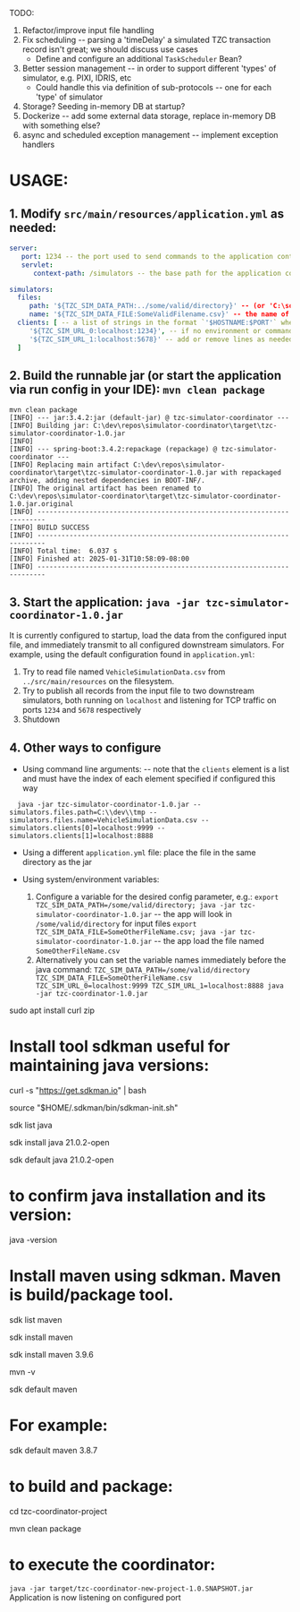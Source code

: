 
TODO: 
1. Refactor/improve input file handling 
2. Fix scheduling -- parsing a 'timeDelay' a simulated TZC transaction record isn't great; we should discuss use cases   
   * Define and configure an additional `TaskScheduler` Bean?
3. Better session management -- in order to support different 'types' of simulator, e.g. PIXI, IDRIS, etc
   * Could handle this via definition of sub-protocols -- one for each 'type' of simulator 
4. Storage?  Seeding in-memory DB at startup?
5. Dockerize -- add some external data storage, replace in-memory DB with something else?
6. async and scheduled exception management -- implement exception handlers

# USAGE:

## 1. Modify `src/main/resources/application.yml` as needed:

```yaml
server:
   port: 1234 -- the port used to send commands to the application controller via HTTP
   servlet:
      context-path: /simulators -- the base path for the application controller

simulators:
  files:
     path: '${TZC_SIM_DATA_PATH:../some/valid/directory}' -- (or 'C:\some\valid\directory') where on the filesystem can the application find its input file(s)?
     name: '${TZC_SIM_DATA_FILE:SomeValidFilename.csv}' -- the name of the file that the application should load and transmit to simulators, found either at `files.path` or on the classpath; leave this blank if you want to use the file that was packaged with the jar
  clients: [ -- a list of strings in the format `'$HOSTNAME:$PORT'` where `$HOSTNAME` == the IP address or host of a downstream simulator and `$PORT` == the port on which the downstream simulator is listening for TCP traffic
     '${TZC_SIM_URL_0:localhost:1234}', -- if no environment or command line variable is set for `$TZC_SIM_URL_0` then the default `'localhost:1234'` will be used instead
     '${TZC_SIM_URL_1:localhost:5678}' -- add or remove lines as needed to publish simulated TZC transactions to additional downstream simulators
  ]
```
   
## 2. Build the runnable jar (or start the application via run config in your IDE): `mvn clean package`

```shell
mvn clean package
[INFO] --- jar:3.4.2:jar (default-jar) @ tzc-simulator-coordinator ---
[INFO] Building jar: C:\dev\repos\simulator-coordinator\target\tzc-simulator-coordinator-1.0.jar
[INFO] 
[INFO] --- spring-boot:3.4.2:repackage (repackage) @ tzc-simulator-coordinator ---
[INFO] Replacing main artifact C:\dev\repos\simulator-coordinator\target\tzc-simulator-coordinator-1.0.jar with repackaged archive, adding nested dependencies in BOOT-INF/.
[INFO] The original artifact has been renamed to C:\dev\repos\simulator-coordinator\target\tzc-simulator-coordinator-1.0.jar.original
[INFO] ------------------------------------------------------------------------
[INFO] BUILD SUCCESS
[INFO] ------------------------------------------------------------------------
[INFO] Total time:  6.037 s
[INFO] Finished at: 2025-01-31T10:58:09-08:00
[INFO] ------------------------------------------------------------------------
```

## 3. Start the application: `java -jar tzc-simulator-coordinator-1.0.jar`
   
It is currently configured to startup, load the data from the configured input file, and immediately transmit
to all configured downstream simulators.  For example, using the default configuration found in `application.yml`:
1. Try to read file named `VehicleSimulationData.csv` from `../src/main/resources` on the filesystem.
2. Try to publish all records from the input file to two downstream simulators, both running on `localhost` and listening for TCP traffic on ports `1234` and `5678` respectively
3. Shutdown

## 4. Other ways to configure

* Using command line arguments:
  -- note that the `clients` element is a list and must have the index of each element specified if configured this way
 ```shell
   java -jar tzc-simulator-coordinator-1.0.jar --simulators.files.path=C:\\dev\\tmp --simulators.files.name=VehicleSimulationData.csv --simulators.clients[0]=localhost:9999 --simulators.clients[1]=localhost:8888
  ```

* Using a different `application.yml` file: place the file in the same directory as the jar   

* Using system/environment variables:
   1. Configure a variable for the desired config parameter, e.g.:
      `export TZC_SIM_DATA_PATH=/some/valid/directory; java -jar tzc-simulator-coordinator-1.0.jar` -- the app will look in `/some/valid/directory` for input files
      `export TZC_SIM_DATA_FILE=SomeOtherFileName.csv; java -jar tzc-simulator-coordinator-1.0.jar` -- the app load the file named `SomeOtherFileName.csv`
   2. Alternatively you can set the variable names immediately before the java command:
      `TZC_SIM_DATA_PATH=/some/valid/directory TZC_SIM_DATA_FILE=SomeOtherFileName.csv TZC_SIM_URL_0=localhost:9999 TZC_SIM_URL_1=localhost:8888 java -jar tzc-coordinator-1.0.jar`


sudo apt install curl zip

Install tool sdkman useful for maintaining java versions:
============================================================
curl -s "https://get.sdkman.io" | bash

source "$HOME/.sdkman/bin/sdkman-init.sh"

sdk list java

sdk install java 21.0.2-open

sdk default java 21.0.2-open

to confirm java installation and its version:
=============================================
java -version

Install maven using sdkman. Maven is build/package tool.
============================================================
sdk list maven

sdk install maven

sdk install maven 3.9.6

mvn -v

sdk default maven <version>

For example:
=============
sdk default maven 3.8.7

to build and package:
======================
cd tzc-coordinator-project

mvn clean package

to execute the coordinator:
=================================================================================

`java -jar target/tzc-coordinator-new-project-1.0.SNAPSHOT.jar`
Application is now listening on configured port
